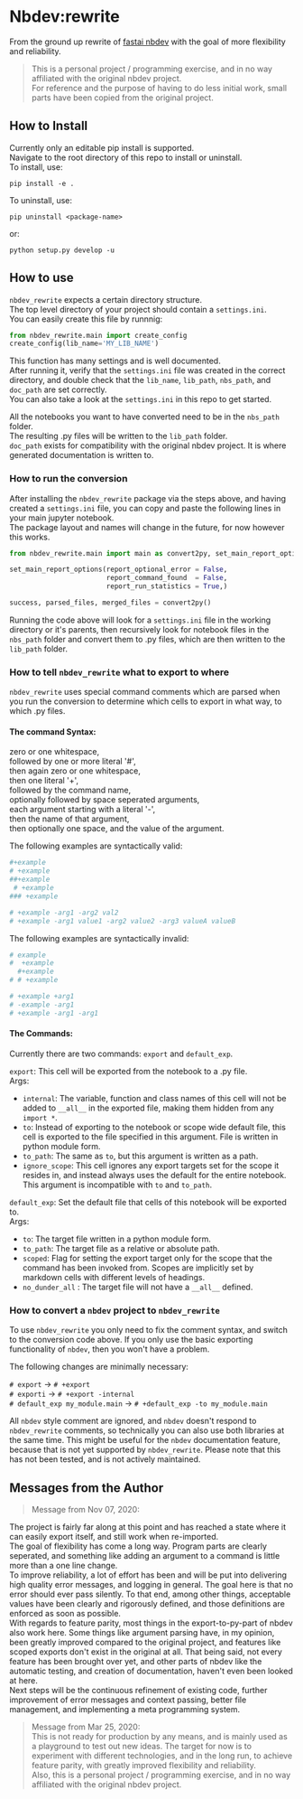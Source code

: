 # Nbdev:rewrite
From the ground up rewrite of [fastai nbdev](https://github.com/fastai/nbdev) with the goal of more flexibility and reliability.  

> This is a personal project / programming exercise, and in no way affiliated with the original nbdev project.  
> For reference and the purpose of having to do less initial work, small parts have been copied from the original project.  

## How to Install

Currently only an editable pip install is supported.  
Navigate to the root directory of this repo to install or uninstall.    
To install, use:

    pip install -e .

To uninstall, use:

    pip uninstall <package-name>

or:

    python setup.py develop -u

## How to use

`nbdev_rewrite` expects a certain directory structure.  
The top level directory of your project should contain a `settings.ini`.  
You can easily create this file by runnnig:
```python
from nbdev_rewrite.main import create_config
create_config(lib_name='MY_LIB_NAME')
```
This function has many settings and is well documented.  
After running it, verify that the `settings.ini` file was created in the correct directory, and double check that the `lib_name`, `lib_path`, `nbs_path`, and `doc_path` are set correctly.  
You can also take a look at the `settings.ini` in this repo to get started.  

All the notebooks you want to have converted need to be in the `nbs_path` folder.  
The resulting .py files will be written to the `lib_path` folder.  
`doc_path` exists for compatibility with the original nbdev project. It is where generated documentation is written to.  

### How to run the conversion

After installing the `nbdev_rewrite` package via the steps above, and having created a `settings.ini` file, you can copy and paste the following lines in your main jupyter notebook.  
The package layout and names will change in the future, for now however this works.

```python
from nbdev_rewrite.main import main as convert2py, set_main_report_options

set_main_report_options(report_optional_error = False,
                        report_command_found  = False,
                        report_run_statistics = True,)

success, parsed_files, merged_files = convert2py()
```  
Running the code above will look for a `settings.ini` file in the working directory or it's parents, then recursively look for notebook files in the `nbs_path` folder and convert them to .py files, which are then written to the `lib_path` folder.  

### How to tell `nbdev_rewrite` what to export to where

`nbdev_rewrite` uses special command comments which are parsed when you run the conversion to determine which cells to export in what way, to which .py files.  

#### The command Syntax:

zero or one whitespace,  
followed by one or more literal '#',  
then again zero or one whitespace,  
then one literal '+',  
followed by the command name,  
optionally followed by space seperated arguments,  
each argument starting with a literal '-',  
then the name of that argument,  
then optionally one space, and the value of the argument.  

The following examples are syntactically valid:  
```python
#+example
# +example
##+example
 # +example
### +example

# +example -arg1 -arg2 val2
# +example -arg1 value1 -arg2 value2 -arg3 valueA valueB
```
The following examples are syntactically invalid:
```python
# example
#  +example
  #+example
# # +example

# +example +arg1
# -example -arg1
# +example -arg1 -arg1
```

#### The Commands:

Currently there are two commands: `export` and `default_exp`.  

`export`: This cell will be exported from the notebook to a .py file.  
Args:  
- `internal`: The variable, function and class names of this cell will not be added to `__all__` in the exported file, making them hidden from any `import *`.
- `to`: Instead of exporting to the notebook or scope wide default file, this cell is exported to the file specified in this argument. File is written in python module form.
- `to_path`: The same as `to`, but this argument is written as a path.
- `ignore_scope`: This cell ignores any export targets set for the scope it resides in, and instead always uses the default for the entire notebook. This argument is incompatible with `to` and `to_path`.  

`default_exp`: Set the default file that cells of this notebook will be exported to.    
Args:
- `to`: The target file written in a python module form. 
- `to_path`: The target file as a relative or absolute path.
- `scoped`: Flag for setting the export target only for the scope that the command has been invoked from. Scopes are implicitly set by markdown cells with different levels of headings.
- `no_dunder_all` : The target file will not have a `__all__` defined.  



### How to convert a `nbdev` project to `nbdev_rewrite`

To use `nbdev_rewrite` you only need to fix the comment syntax, and switch to the conversion code above. If you only use the basic exporting functionality of `nbdev`, then you won't have a problem.  

The following changes are minimally necessary:

`# export` -> `# +export`  
`# exporti` -> `# +export -internal`  
`# default_exp my_module.main` -> `# +default_exp -to my_module.main`

All `nbdev` style comment are ignored, and `nbdev` doesn't respond to `nbdev_rewrite` comments, so technically you can also use both libraries at the same time. This might be useful for the `nbdev` documentation feature, because that is not yet supported by `nbdev_rewrite`. Please note that this has not been tested, and is not actively maintained.

## Messages from the Author

> Message from Nov 07, 2020:  

The project is fairly far along at this point and has reached a state where it can easily export itself, and still work when re-imported.  
The goal of flexibility has come a long way. Program parts are clearly seperated, and something like adding an argument to a command is little more than a one line change.  
To improve reliability, a lot of effort has been and will be put into delivering high quality error messages, and logging in general. The goal here is that no error should ever pass silently. To that end, among other things, acceptable values have been clearly and rigorously defined, and those definitions are enforced as soon as possible.  
With regards to feature parity, most things in the export-to-py-part of nbdev also work here. Some things like argument parsing have, in my opinion, been greatly improved compared to the original project, and features like scoped exports don't exist in the original at all. That being said, not every feature has been brought over yet, and other parts of nbdev like the automatic testing, and creation of documentation, haven't even been looked at here.  
Next steps will be the continuous refinement of existing code, further improvement of error messages and context passing, better file management, and implementing a meta programming system.

> Message from Mar 25, 2020:  
This is not ready for production by any means, and is mainly used as a playground to test out new ideas. The target for now is to experiment with different technologies, and in the long run, to achieve feature parity, with greatly improved flexibility and reliability.  
Also, this is a personal project / programming exercise, and in no way affiliated with the original nbdev project.
